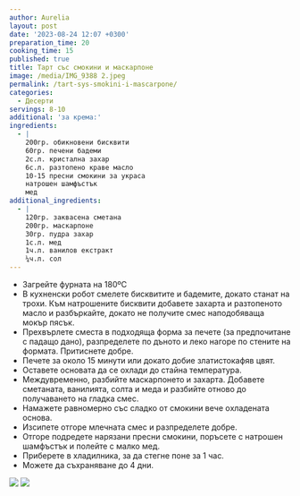 ```yaml
---
author: Aurelia
layout: post
date: '2023-08-24 12:07 +0300'
preparation_time: 20
cooking_time: 15
published: true
title: Тарт със смокини и маскарпоне
image: /media/IMG_9388 2.jpeg
permalink: /tart-sys-smokini-i-mascarpone/
categories:
  - Десерти
servings: 8-10
additional: 'за крема:'
ingredients:
  - |
    200гр. обикновени бисквити
    60гр. печени бадеми
    2с.л. кристална захар
    6с.л. разтопено краве масло
    10-15 пресни смокини за украса
    натрошен шамфъстък
    мед
additional_ingredients:
  - |
    120гр. заквасена сметана
    200гр. маскарпоне
    30гр. пудра захар
    1с.л. мед
    1ч.л. ванилов екстракт
    ¼ч.л. сол
---
```

- Загрейте фурната на 180ºС
- В кухненски робот смелете бисквитите и бадемите, докато станат на трохи. Към натрошените бисквити добавете захарта и разтопеното масло и разбъркайте, докато не получите смес наподобяваща мокър пясък.
- Прехвърлете сместа в подходяща форма за печете (за предпочитане с падащо дано), разпределете по дъното и леко нагоре по стените на формата. Притиснете добре.
- Печете за около 15 минути или докато добие златистокафяв цвят.
- Оставете основата да се охлади до стайна температура.
- Междувременно, разбийте маскарпонето и захарта. Добавете сметаната, ванилията, солта и меда и разбийте отново до получаването на гладка смес.
- Намажете равномерно със сладко от смокини вече oхладената основа.
- Изсипете отгоре млечната смес и разпределете добре.
- Отгоре подредете нарязани пресни смокини, поръсете с натрошен шамфъстък и полейте с малко мед.
- Приберете в хладилника, за да стегне поне за 1 час.
- Можете да съхраняване до 4 дни.

![]({{site.baseurl}}/media/IMG_9401.jpeg)
![]({{site.baseurl}}/media/IMG_9406.jpeg)